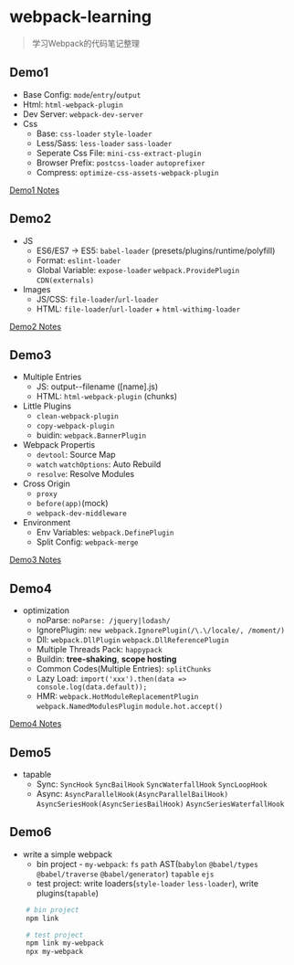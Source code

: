 # webpack-learning

> 学习Webpack的代码笔记整理


## Demo1

- Base Config: `mode`/`entry`/`output`
- Html: `html-webpack-plugin`
- Dev Server: `webpack-dev-server`
- Css
  + Base: `css-loader` `style-loader`
  + Less/Sass: `less-loader` `sass-loader`
  + Seperate Css File: `mini-css-extract-plugin`
  + Browser Prefix: `postcss-loader` `autoprefixer`
  + Compress: `optimize-css-assets-webpack-plugin`

[Demo1 Notes](./demo1/notes.md)


## Demo2

- JS
  + ES6/ES7 -> ES5: `babel-loader` (presets/plugins/runtime/polyfill)
  + Format: `eslint-loader`
  + Global Variable: `expose-loader` `webpack.ProvidePlugin` `CDN(externals)`
- Images
  + JS/CSS: `file-loader`/`url-loader`
  + HTML: `file-loader`/`url-loader` + `html-withimg-loader`

[Demo2 Notes](./demo2/notes.md)


## Demo3

- Multiple Entries
  + JS: output--filename ([name].js)
  + HTML: `html-webpack-plugin` (chunks)
- Little Plugins
  + `clean-webpack-plugin`
  + `copy-webpack-plugin`
  + buidin: `webpack.BannerPlugin`
- Webpack Propertis
  + `devtool`: Source Map
  + `watch` `watchOptions`: Auto Rebuild
  + `resolve`: Resolve Modules
- Cross Origin
  + `proxy`
  + `before(app)`(mock)
  + `webpack-dev-middleware`
- Environment
  + Env Variables: `webpack.DefinePlugin`
  + Split Config: `webpack-merge`

[Demo3 Notes](./demo3/notes.md)


## Demo4

- optimization
  + noParse: `noParse: /jquery|lodash/`
  + IgnorePlugin: `new webpack.IgnorePlugin(/\.\/locale/, /moment/)`
  + Dll: `webpack.DllPlugin` `webpack.DllReferencePlugin`
  + Multiple Threads Pack: `happypack`
  + Buildin: **tree-shaking**, **scope hosting**
  + Common Codes(Multiple Entries): `splitChunks`
  + Lazy Load: `import('xxx').then(data => console.log(data.default));`
  + HMR: `webpack.HotModuleReplacementPlugin` `webpack.NamedModulesPlugin` `module.hot.accept()`

[Demo4 Notes](./demo4/notes.md)


## Demo5

- tapable
  + Sync: `SyncHook` `SyncBailHook` `SyncWaterfallHook` `SyncLoopHook`
  + Async: `AsyncParallelHook(AsyncParallelBailHook)` `AsyncSeriesHook(AsyncSeriesBailHook)` `AsyncSeriesWaterfallHook`


## Demo6

- write a simple webpack
  + bin project - `my-webpack`: `fs` `path` AST(`babylon` `@babel/types` `@babel/traverse` `@babel/generator`) `tapable` `ejs`
  + test project: write loaders(`style-loader` `less-loader`), write plugins(`tapable`)

```sh
    # bin project
    npm link

    # test project
    npm link my-webpack
    npx my-webpack
```